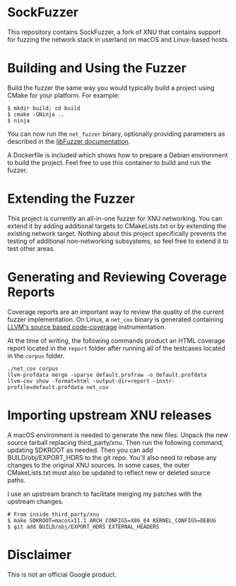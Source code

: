 # SockFuzzer

This repository contains SockFuzzer, a fork of XNU that contains support
for fuzzing the network stack in userland on macOS and Linux-based hosts.

# Building and Using the Fuzzer

Build the fuzzer the same way you would typically build a project using CMake
for your platform. For example:

```
$ mkdir build; cd build
$ cmake -GNinja ..
$ ninja
```

You can now run the `net_fuzzer` binary, optionally providing parameters as
described in the [libFuzzer documentation](https://llvm.org/docs/LibFuzzer.html).

A Dockerfile is included which shows how to prepare a Debian environment to build
the project. Feel free to use this container to build and run the fuzzer.

# Extending the Fuzzer

This project is currently an all-in-one fuzzer for XNU networking. You can extend
it by adding additional targets to CMakeLists.txt or by extending the existing
network target. Nothing about this project specifically prevents the testing of
additional non-networking subsystems, so feel free to extend it to test other
areas.

# Generating and Reviewing Coverage Reports

Coverage reports are an important way to review the quality of the current
fuzzer implementation. On Linux, a `net_cov` binary is generated containing
[LLVM's source based code-coverage](https://clang.llvm.org/docs/SourceBasedCodeCoverage.html)
instrumentation.

At the time of writing, the following commands product an HTML coverage report located
in the `report` folder after running all of the testcases located in the `corpus` folder.

```
./net_cov corpus
llvm-profdata merge -sparse default.profraw -o default.profdata
llvm-cov show -format=html -output-dir=report -instr-profile=default.profdata net_cov
```

# Importing upstream XNU releases

A macOS environment is needed to generate the new files. Unpack the new source tarball
replacing third_party/xnu. Then run the following command, updating SDKROOT as needed.
Then you can add BUILD/obj/EXPORT_HDRS to the git repo. You'll also need to rebase any
changes to the original XNU sources. In some cases, the outer CMakeLists.txt must also
be updated to reflect new or deleted source paths.

I use an upstream branch to facilitate merging my patches with the upstream changes.

```
# From inside third_party/xnu
$ make SDKROOT=macosx11.1 ARCH_CONFIGS=X86_64 KERNEL_CONFIGS=DEBUG
$ git add BUILD/obj/EXPORT_HDRS EXTERNAL_HEADERS
```

# Disclaimer

This is not an official Google product.
